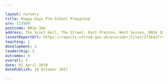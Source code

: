```yaml
---

layout: nursery
title: Happy Days Pre-School Playgroup
urn: 113509
postcode: BN16 1HU
address: The Scout Hall, The Street, East Preston, West Sussex, BN16 1HU
latestReportUrl: https://reports.ofsted.gov.uk/provider/files/2736427/urn/113509.pdf
teaching: 2
development: 3
leadership: 3
outcomes: 0
overall: 3
date: 01 April 2018 
datePublish: 19 October 2017

---
```

